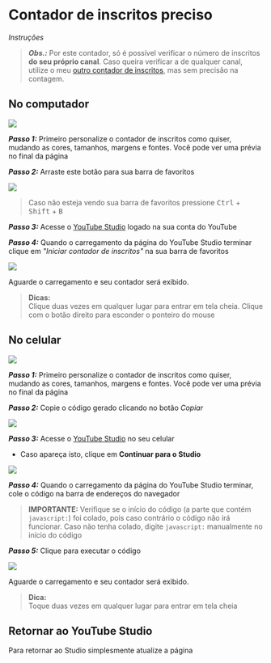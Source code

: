 # Contador de inscritos preciso
_Instruções_

> _**Obs.:**_ Por este contador, só é possível verificar o número de inscritos **do seu próprio canal**. Caso queira verificar a de qualquer canal, utilize o meu [outro contador de inscritos](https://josejefferson.github.io/contador-de-inscritos/), mas sem precisão na contagem.


## No computador

![](01.gif)

_**Passo 1:**_
Primeiro personalize o contador de inscritos como quiser, mudando as cores, tamanhos, margens e fontes. Você pode ver uma prévia no final da página

_**Passo 2:**_
Arraste este botão para sua barra de favoritos

![](02.gif)

> Caso não esteja vendo sua barra de favoritos pressione <kbd>Ctrl</kbd> + <kbd>Shift</kbd> + <kbd>B</kbd>

_**Passo 3:**_
Acesse o [YouTube Studio](https://studio.google.com) logado na sua conta do YouTube

_**Passo 4:**_
Quando o carregamento da página do YouTube Studio terminar clique em _"Iniciar contador de inscritos"_ na sua barra de favoritos

![](03.gif)

Aguarde o carregamento e seu contador será exibido.

> **Dicas:**  
> Clique duas vezes em qualquer lugar para entrar em tela cheia. Clique com o botão direito para esconder o ponteiro do mouse


## No celular

![](04.gif)

_**Passo 1:**_
Primeiro personalize o contador de inscritos como quiser, mudando as cores, tamanhos, margens e fontes. Você pode ver uma prévia no final da página

_**Passo 2:**_
Copie o código gerado clicando no botão _Copiar_

![](05.png)

_**Passo 3:**_
Acesse o [YouTube Studio](https://studio.youtube.com/?approve_browser_access=1) no seu celular

- Caso apareça isto, clique em **Continuar para o Studio**

![](06.png)

_**Passo 4:**_
Quando o carregamento da página do YouTube Studio terminar, cole o código na barra de endereços do navegador

> **IMPORTANTE:** Verifique se o início do código (a parte que contém `javascript:`) foi colado, pois caso contrário o código não irá funcionar. Caso não tenha colado, digite `javascript:` manualmente no início do código

_**Passo 5:**_
Clique para executar o código

![](07.gif)

Aguarde o carregamento e seu contador será exibido.

> **Dica:**  
> Toque duas vezes em qualquer lugar para entrar em tela cheia


## Retornar ao YouTube Studio

Para retornar ao Studio simplesmente atualize a página